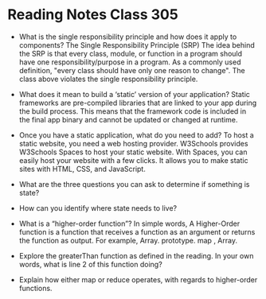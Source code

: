 # Reading Notes Class 305

- What is the single responsibility principle and how does it apply to components? The Single Responsibility Principle (SRP)
The idea behind the SRP is that every class, module, or function in a program should have one responsibility/purpose in a program. As a commonly used definition, "every class should have only one reason to change". The class above violates the single responsibility principle.
- What does it mean to build a ‘static’ version of your application? Static frameworks are pre-compiled libraries that are linked to your app during the build process. This means that the framework code is included in the final app binary and cannot be updated or changed at runtime.
- Once you have a static application, what do you need to add? To host a static website, you need a web hosting provider. W3Schools provides W3Schools Spaces to host your static website. With Spaces, you can easily host your website with a few clicks. It allows you to make static sites with HTML, CSS, and JavaScript.
- What are the three questions you can ask to determine if something is state?
- How can you identify where state needs to live?


- What is a “higher-order function”? In simple words, A Higher-Order function is a function that receives a function as an argument or returns the function as output. For example, Array. prototype. map , Array.
- Explore the greaterThan function as defined in the reading. In your own words, what is line 2 of this function doing?
- Explain how either map or reduce operates, with regards to higher-order functions.
